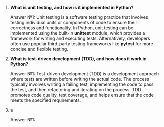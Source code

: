 1. **What is unit testing, and how is it implemented in Python?**

   Answer №1: Unit testing is a software testing practice that involves testing individual units or components of code to ensure their correctness and functionality. In Python, unit testing can be implemented using the built-in **unittest** module, which provides a framework for writing and executing tests. Alternatively, developers often use popular third-party testing frameworks like **pytest** for more concise and flexible testing.

2. **What is test-driven development (TDD), and how does it work in Python?**

   Answer №1: Test-driven development (TDD) is a development approach where tests are written before writing the actual code. The process typically involves writing a failing test, implementing the code to pass the test, and then refactoring and iterating on the process. TDD promotes code quality, test coverage, and helps ensure that the code meets the specified requirements.

3. а

   Answer №1:
